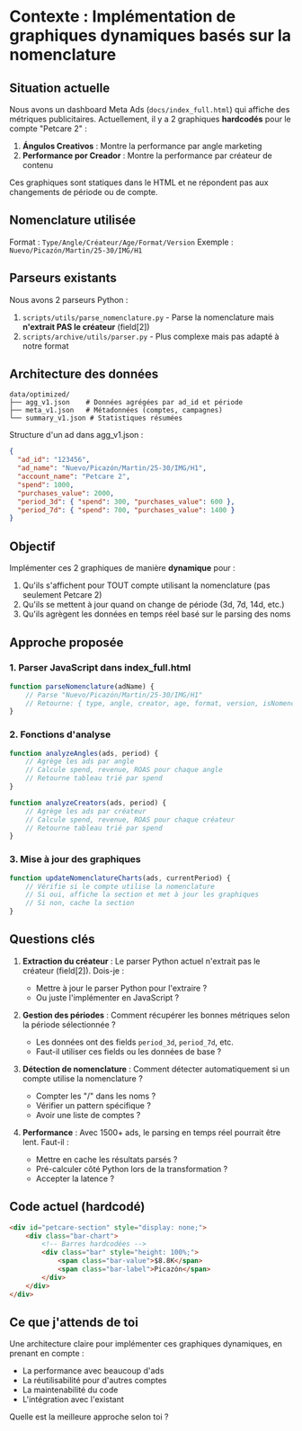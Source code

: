# Contexte : Implémentation de graphiques dynamiques basés sur la nomenclature

## Situation actuelle
Nous avons un dashboard Meta Ads (`docs/index_full.html`) qui affiche des métriques publicitaires. Actuellement, il y a 2 graphiques **hardcodés** pour le compte "Petcare 2" :
1. **Ángulos Creativos** : Montre la performance par angle marketing
2. **Performance por Creador** : Montre la performance par créateur de contenu

Ces graphiques sont statiques dans le HTML et ne répondent pas aux changements de période ou de compte.

## Nomenclature utilisée
Format : `Type/Angle/Créateur/Age/Format/Version`
Exemple : `Nuevo/Picazón/Martin/25-30/IMG/H1`

## Parseurs existants
Nous avons 2 parseurs Python :
1. `scripts/utils/parse_nomenclature.py` - Parse la nomenclature mais **n'extrait PAS le créateur** (field[2])
2. `scripts/archive/utils/parser.py` - Plus complexe mais pas adapté à notre format

## Architecture des données
```
data/optimized/
├── agg_v1.json    # Données agrégées par ad_id et période
├── meta_v1.json   # Métadonnées (comptes, campagnes)
└── summary_v1.json # Statistiques résumées
```

Structure d'un ad dans agg_v1.json :
```json
{
  "ad_id": "123456",
  "ad_name": "Nuevo/Picazón/Martin/25-30/IMG/H1",
  "account_name": "Petcare 2",
  "spend": 1000,
  "purchases_value": 2000,
  "period_3d": { "spend": 300, "purchases_value": 600 },
  "period_7d": { "spend": 700, "purchases_value": 1400 }
}
```

## Objectif
Implémenter ces 2 graphiques de manière **dynamique** pour :
1. Qu'ils s'affichent pour TOUT compte utilisant la nomenclature (pas seulement Petcare 2)
2. Qu'ils se mettent à jour quand on change de période (3d, 7d, 14d, etc.)
3. Qu'ils agrègent les données en temps réel basé sur le parsing des noms

## Approche proposée

### 1. Parser JavaScript dans index_full.html
```javascript
function parseNomenclature(adName) {
    // Parse "Nuevo/Picazón/Martin/25-30/IMG/H1"
    // Retourne: { type, angle, creator, age, format, version, isNomenclature }
}
```

### 2. Fonctions d'analyse
```javascript
function analyzeAngles(ads, period) {
    // Agrège les ads par angle
    // Calcule spend, revenue, ROAS pour chaque angle
    // Retourne tableau trié par spend
}

function analyzeCreators(ads, period) {
    // Agrège les ads par créateur
    // Calcule spend, revenue, ROAS pour chaque créateur
    // Retourne tableau trié par spend
}
```

### 3. Mise à jour des graphiques
```javascript
function updateNomenclatureCharts(ads, currentPeriod) {
    // Vérifie si le compte utilise la nomenclature
    // Si oui, affiche la section et met à jour les graphiques
    // Si non, cache la section
}
```

## Questions clés

1. **Extraction du créateur** : Le parser Python actuel n'extrait pas le créateur (field[2]). Dois-je :
   - Mettre à jour le parser Python pour l'extraire ?
   - Ou juste l'implémenter en JavaScript ?

2. **Gestion des périodes** : Comment récupérer les bonnes métriques selon la période sélectionnée ?
   - Les données ont des fields `period_3d`, `period_7d`, etc.
   - Faut-il utiliser ces fields ou les données de base ?

3. **Détection de nomenclature** : Comment détecter automatiquement si un compte utilise la nomenclature ?
   - Compter les "/" dans les noms ?
   - Vérifier un pattern spécifique ?
   - Avoir une liste de comptes ?

4. **Performance** : Avec 1500+ ads, le parsing en temps réel pourrait être lent. Faut-il :
   - Mettre en cache les résultats parsés ?
   - Pré-calculer côté Python lors de la transformation ?
   - Accepter la latence ?

## Code actuel (hardcodé)
```html
<div id="petcare-section" style="display: none;">
    <div class="bar-chart">
        <!-- Barres hardcodées -->
        <div class="bar" style="height: 100%;">
            <span class="bar-value">$8.8K</span>
            <span class="bar-label">Picazón</span>
        </div>
    </div>
</div>
```

## Ce que j'attends de toi
Une architecture claire pour implémenter ces graphiques dynamiques, en prenant en compte :
- La performance avec beaucoup d'ads
- La réutilisabilité pour d'autres comptes
- La maintenabilité du code
- L'intégration avec l'existant

Quelle est la meilleure approche selon toi ?